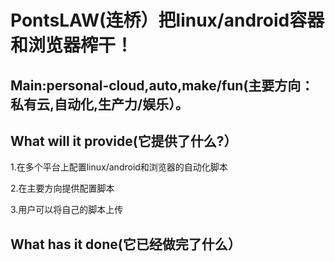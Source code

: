 # PontsLAW(连桥）把linux/android容器和浏览器榨干！

## Main:personal-cloud,auto,make/fun(主要方向：私有云,自动化,生产力/娱乐）。

## What will it provide(它提供了什么?）
1.在多个平台上配置linux/android和浏览器的自动化脚本

2.在主要方向提供配置脚本

3.用户可以将自己的脚本上传

## What has it done(它已经做完了什么）
